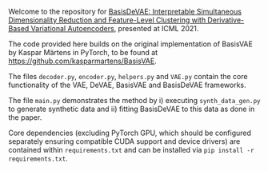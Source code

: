Welcome to the repository for [BasisDeVAE: Interpretable Simultaneous Dimensionality Reduction and Feature-Level Clustering with Derivative-Based Variational Autoencoders](https://proceedings.mlr.press/v139/danks21a.html), presented at ICML 2021.

The code provided here builds on the original implementation of BasisVAE by Kaspar
Märtens in PyTorch, to be found at https://github.com/kasparmartens/BasisVAE.

The files `decoder.py`, `encoder.py`, `helpers.py` and `VAE.py` contain the core
functionality of the VAE, DeVAE, BasisVAE and BasisDeVAE frameworks.

The file `main.py` demonstrates the method by i) executing `synth_data_gen.py`
to generate synthetic data and ii) fitting BasisDeVAE to this data as done in the paper.

Core dependencies (excluding PyTorch GPU, which should be configured separately ensuring
compatible CUDA support and device drivers) are contained within `requirements.txt` and
can be installed via `pip install -r requirements.txt`.
